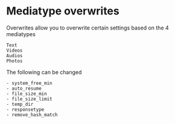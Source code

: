# Mediatype overwrites

Overwrites allow you to overwrite certain settings based on the 4 mediatypes

```
Text
Videos
Audios
Photos 
```

The following can be changed

```
- system_free_min
- auto_resume
- file_size_min
- file_size_limit
- temp_dir
- responsetype
- remove_hash_match
```

